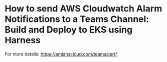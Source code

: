 # How to send AWS Cloudwatch Alarm Notifications to a Teams Channel: Build and Deploy to EKS using Harness  

For more details: https://amlanscloud.com/teamsalert/